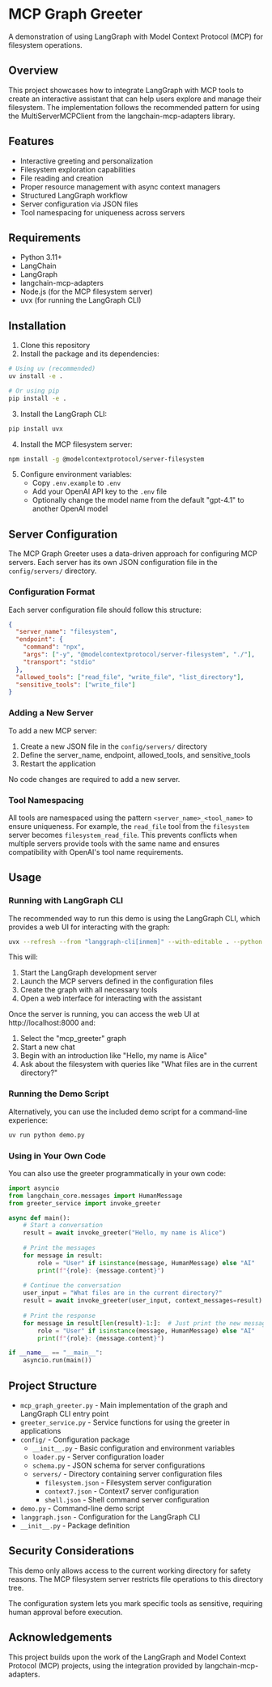 # MCP Graph Greeter

A demonstration of using LangGraph with Model Context Protocol (MCP) for filesystem operations.

## Overview

This project showcases how to integrate LangGraph with MCP tools to create an interactive assistant that can help users explore and manage their filesystem. The implementation follows the recommended pattern for using the MultiServerMCPClient from the langchain-mcp-adapters library.

## Features

- Interactive greeting and personalization
- Filesystem exploration capabilities
- File reading and creation
- Proper resource management with async context managers
- Structured LangGraph workflow
- Server configuration via JSON files
- Tool namespacing for uniqueness across servers

## Requirements

- Python 3.11+
- LangChain
- LangGraph
- langchain-mcp-adapters
- Node.js (for the MCP filesystem server)
- uvx (for running the LangGraph CLI)

## Installation

1. Clone this repository
2. Install the package and its dependencies:

```bash
# Using uv (recommended)
uv install -e .

# Or using pip
pip install -e .
```

3. Install the LangGraph CLI:

```bash
pip install uvx
```

4. Install the MCP filesystem server:

```bash
npm install -g @modelcontextprotocol/server-filesystem
```

5. Configure environment variables:
   - Copy `.env.example` to `.env`
   - Add your OpenAI API key to the `.env` file
   - Optionally change the model name from the default "gpt-4.1" to another OpenAI model

## Server Configuration

The MCP Graph Greeter uses a data-driven approach for configuring MCP servers. Each server has its own JSON configuration file in the `config/servers/` directory.

### Configuration Format

Each server configuration file should follow this structure:

```json
{
  "server_name": "filesystem",
  "endpoint": {
    "command": "npx",
    "args": ["-y", "@modelcontextprotocol/server-filesystem", "./"],
    "transport": "stdio"
  },
  "allowed_tools": ["read_file", "write_file", "list_directory"],
  "sensitive_tools": ["write_file"]
}
```

### Adding a New Server

To add a new MCP server:

1. Create a new JSON file in the `config/servers/` directory
2. Define the server_name, endpoint, allowed_tools, and sensitive_tools
3. Restart the application

No code changes are required to add a new server.

### Tool Namespacing

All tools are namespaced using the pattern `<server_name>_<tool_name>` to ensure uniqueness. For example, the `read_file` tool from the `filesystem` server becomes `filesystem_read_file`. This prevents conflicts when multiple servers provide tools with the same name and ensures compatibility with OpenAI's tool name requirements.

## Usage

### Running with LangGraph CLI

The recommended way to run this demo is using the LangGraph CLI, which provides a web UI for interacting with the graph:

```bash
uvx --refresh --from "langgraph-cli[inmem]" --with-editable . --python 3.11 langgraph dev --allow-blocking
```

This will:
1. Start the LangGraph development server
2. Launch the MCP servers defined in the configuration files
3. Create the graph with all necessary tools
4. Open a web interface for interacting with the assistant

Once the server is running, you can access the web UI at http://localhost:8000 and:
1. Select the "mcp_greeter" graph
2. Start a new chat
3. Begin with an introduction like "Hello, my name is Alice"
4. Ask about the filesystem with queries like "What files are in the current directory?"

### Running the Demo Script

Alternatively, you can use the included demo script for a command-line experience:

```bash
uv run python demo.py
```

### Using in Your Own Code

You can also use the greeter programmatically in your own code:

```python
import asyncio
from langchain_core.messages import HumanMessage
from greeter_service import invoke_greeter

async def main():
    # Start a conversation
    result = await invoke_greeter("Hello, my name is Alice")
    
    # Print the messages
    for message in result:
        role = "User" if isinstance(message, HumanMessage) else "AI"
        print(f"{role}: {message.content}")
    
    # Continue the conversation
    user_input = "What files are in the current directory?"
    result = await invoke_greeter(user_input, context_messages=result)
    
    # Print the response
    for message in result[len(result)-1:]:  # Just print the new message
        role = "User" if isinstance(message, HumanMessage) else "AI"
        print(f"{role}: {message.content}")

if __name__ == "__main__":
    asyncio.run(main())
```

## Project Structure

- `mcp_graph_greeter.py` - Main implementation of the graph and LangGraph CLI entry point
- `greeter_service.py` - Service functions for using the greeter in applications
- `config/` - Configuration package
  - `__init__.py` - Basic configuration and environment variables
  - `loader.py` - Server configuration loader
  - `schema.py` - JSON schema for server configurations
  - `servers/` - Directory containing server configuration files
    - `filesystem.json` - Filesystem server configuration
    - `context7.json` - Context7 server configuration
    - `shell.json` - Shell command server configuration
- `demo.py` - Command-line demo script
- `langgraph.json` - Configuration for the LangGraph CLI
- `__init__.py` - Package definition

## Security Considerations

This demo only allows access to the current working directory for safety reasons. The MCP filesystem server restricts file operations to this directory tree.

The configuration system lets you mark specific tools as sensitive, requiring human approval before execution.

## Acknowledgements

This project builds upon the work of the LangGraph and Model Context Protocol (MCP) projects, using the integration provided by langchain-mcp-adapters.